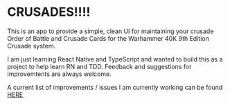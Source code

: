 # CRUSADES!!!!

This is an app to provide a simple, clean UI for maintaining your crusade Order of Battle and Crusade Cards for the Warhammer 40K 9th Edition Crusade system.

I am just learning React Native and TypeScript and wanted to build this as a project to help learn RN and TDD.  Feedback and suggestions for improvemtents are always welcome.

A current list of improvements / issues I am currently working can be found [HERE](https://github.com/kblankenship1989/crusades/issues/1)
